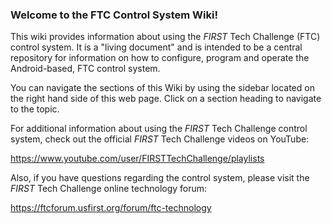 ### Welcome to the FTC Control System Wiki!

This wiki provides information about using the _FIRST_ Tech Challenge (FTC) control system. It is a "living document" and is intended to be a central repository for information on how to configure, program and operate the Android-based, FTC control system.

You can navigate the sections of this Wiki by using the sidebar located on the right hand side of this web page. Click on a section heading to navigate to the topic.

For additional information about using the _FIRST_ Tech Challenge control system, check out the official _FIRST_ Tech Challenge videos on YouTube:

https://www.youtube.com/user/FIRSTTechChallenge/playlists

Also, if you have questions regarding the control system, please visit the _FIRST_ Tech Challenge online technology forum:

https://ftcforum.usfirst.org/forum/ftc-technology





